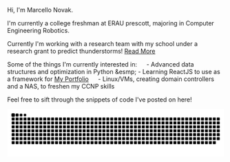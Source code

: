 Hi, I'm Marcello Novak.

I'm currently a college freshman at ERAU prescott, majoring in Computer Engineering Robotics.

Currently I'm working with a research team with my school under a research grant to predict thunderstorms! [Read More](https://news.erau.edu/headlines/embry-riddle-researchers-use-machine-learning-to-tackle-monsoon-season)

Some of the things I'm currently interested in:
&emsp; - Advanced data structures and optimization in Python
&esmp; - Learning ReactJS to use as a framework for [My Portfolio](https://marcellonovak.com)
&emsp; - Linux/VMs, creating domain controllers and a NAS, to freshen my CCNP skills

Feel free to sift through the snippets of code I've posted on here!

<picture>
  <source media="(prefers-color-scheme: dark)" srcset="https://raw.githubusercontent.com/marcellonovak/marcellonovak/output/github-contribution-grid-snake-dark.svg">
  <source media="(prefers-color-scheme: light)" srcset="https://raw.githubusercontent.com/marcellonovak/marcellonovak/output/github-contribution-grid-snake.svg">
  <img alt="github contribution grid snake animation" src="https://raw.githubusercontent.com/marcellonovak/marcellonovak/output/github-contribution-grid-snake.svg">
</picture>
